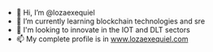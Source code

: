 - 👋 Hi, I’m @lozaexequiel
- 🌱 I’m currently learning blockchain technologies and sre
- 💞️ I'm looking to innovate in the IOT and DLT sectors
- 📫 My complete profile is in www.lozaexequiel.com
